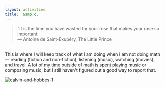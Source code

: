 ```yaml
---
layout: activities
title:  &amp;c.
---
```

> “It is the time you have wasted for your rose that makes your rose so important. <br>
&mdash; Antoine de Saint-Exupéry, The Little Prince

<br>
This is where I will keep track of what I am doing when I am not doing math &mdash; reading (fiction and non-fiction), listening (music), watching (movies), and travel. A lot of my time outside of math is spent playing music or composing music, but I still haven't figured out a good way to report that.

![calvin-and-hobbes-1](images/ch0.png)
